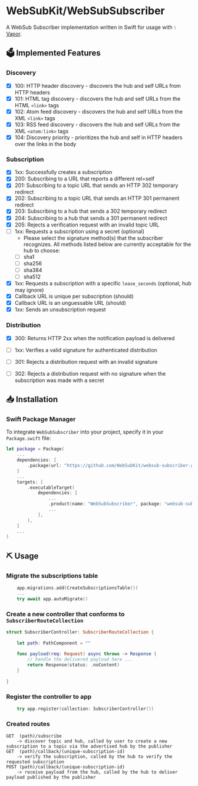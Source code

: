 # WebSubKit/WebSubSubscriber

A WebSub Subscriber implementation written in Swift for usage with 💧 [Vapor](https://github.com/vapor/vapor).

## 🗳️ Implemented Features

### Discovery

* [x] 100: HTTP header discovery - discovers the hub and self URLs from HTTP headers
* [x] 101: HTML tag discovery - discovers the hub and self URLs from the HTML `<link>` tags
* [x] 102: Atom feed discovery - discovers the hub and self URLs from the XML `<link>` tags
* [x] 103: RSS feed discovery - discovers the hub and self URLs from the XML `<atom:link>` tags
* [x] 104: Discovery priority - prioritizes the hub and self in HTTP headers over the links in the body

### Subscription

* [x] 1xx: Successfully creates a subscription
* [x] 200: Subscribing to a URL that reports a different rel=self
* [x] 201: Subscribing to a topic URL that sends an HTTP 302 temporary redirect
* [x] 202: Subscribing to a topic URL that sends an HTTP 301 permanent redirect
* [x] 203: Subscribing to a hub that sends a 302 temporary redirect
* [x] 204: Subscribing to a hub that sends a 301 permanent redirect
* [x] 205: Rejects a verification request with an invalid topic URL
* [ ] 1xx: Requests a subscription using a secret (optional)
  * Please select the signature method(s) that the subscriber recognizes. All methods listed below are currently acceptable for the hub to choose:
  * [ ] sha1
  * [ ] sha256
  * [ ] sha384
  * [ ] sha512
* [x] 1xx: Requests a subscription with a specific `lease_seconds` (optional, hub may ignore)
* [x] Callback URL is unique per subscription (should)
* [x] Callback URL is an unguessable URL (should)
* [x] 1xx: Sends an unsubscription request

### Distribution

* [x] 300: Returns HTTP 2xx when the notification payload is delivered
* [ ] 1xx: Verifies a valid signature for authenticated distribution
* [ ] 301: Rejects a distribution request with an invalid signature
* [ ] 302: Rejects a distribution request with no signature when the subscription was made with a secret


## 📥 Installation

### Swift Package Manager

To integrate `WebSubSubscriber` into your project, specify it in your `Package.swift` file:

```swift
let package = Package(
    ...
    dependencies: [
        .package(url: "https://github.com/WebSubKit/websub-subscriber.git", from: "0.8.1"),
    ]
    ...
    targets: [
        .executableTarget(
            dependencies: [
                ...
                .product(name: "WebSubSubscriber", package: "websub-subscriber"),
                ...
            ],
        ),
    ]
    ...
)
```


## ⛏️ Usage

### Migrate the subscriptions table

```swift 
    app.migrations.add(CreateSubscriptionsTable())
    ...
    try await app.autoMigrate()
```

### Create a new controller that conforms to `SubscriberRouteCollection`

```swift
struct SubscriberController: SubscriberRouteCollection {
    
    let path: PathComponent = ""
    
    func payload(req: Request) async throws -> Response {
        // handle the delivered payload here ...
        return Response(status: .noContent)
    }
    
}
```

### Register the controller to app

```swift
    try app.register(collection: SubscriberController())
```

### Created routes
```
GET  (path)/subscribe 
    -> discover topic and hub, called by user to create a new subscription to a topic via the advertised hub by the publisher 
GET  (path)/callback/(unique-subscription-id)
    -> verify the subscription, called by the hub to verify the requested subscription
POST (path)/callback/(unique-subscription-id)
    -> receive payload from the hub, called by the hub to deliver payload published by the publisher
```

